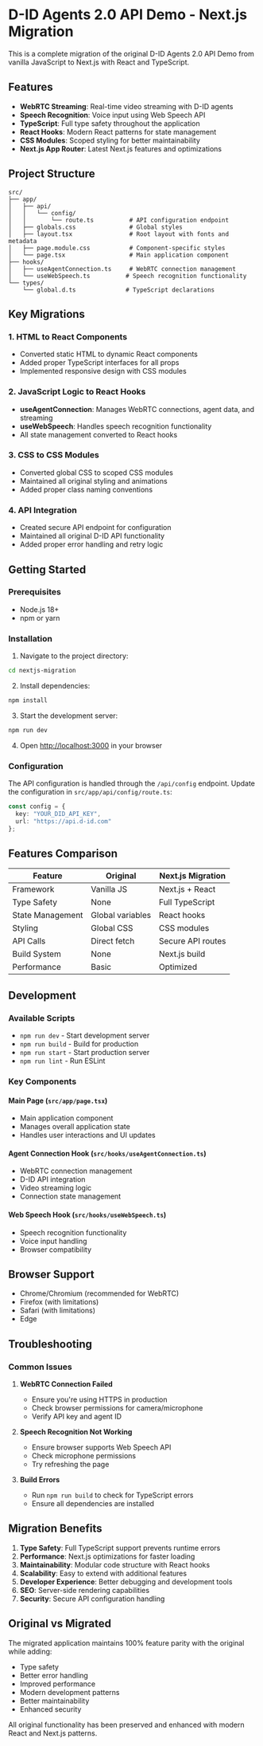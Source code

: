 # D-ID Agents 2.0 API Demo - Next.js Migration

This is a complete migration of the original D-ID Agents 2.0 API Demo from vanilla JavaScript to Next.js with React and TypeScript.

## Features

- **WebRTC Streaming**: Real-time video streaming with D-ID agents
- **Speech Recognition**: Voice input using Web Speech API
- **TypeScript**: Full type safety throughout the application
- **React Hooks**: Modern React patterns for state management
- **CSS Modules**: Scoped styling for better maintainability
- **Next.js App Router**: Latest Next.js features and optimizations

## Project Structure

```
src/
├── app/
│   ├── api/
│   │   └── config/
│   │       └── route.ts          # API configuration endpoint
│   ├── globals.css               # Global styles
│   ├── layout.tsx                # Root layout with fonts and metadata
│   ├── page.module.css           # Component-specific styles
│   └── page.tsx                  # Main application component
├── hooks/
│   ├── useAgentConnection.ts     # WebRTC connection management
│   └── useWebSpeech.ts          # Speech recognition functionality
└── types/
    └── global.d.ts              # TypeScript declarations
```

## Key Migrations

### 1. HTML to React Components
- Converted static HTML to dynamic React components
- Added proper TypeScript interfaces for all props
- Implemented responsive design with CSS modules

### 2. JavaScript Logic to React Hooks
- **useAgentConnection**: Manages WebRTC connections, agent data, and streaming
- **useWebSpeech**: Handles speech recognition functionality
- All state management converted to React hooks

### 3. CSS to CSS Modules
- Converted global CSS to scoped CSS modules
- Maintained all original styling and animations
- Added proper class naming conventions

### 4. API Integration
- Created secure API endpoint for configuration
- Maintained all original D-ID API functionality
- Added proper error handling and retry logic

## Getting Started

### Prerequisites
- Node.js 18+ 
- npm or yarn

### Installation

1. Navigate to the project directory:
```bash
cd nextjs-migration
```

2. Install dependencies:
```bash
npm install
```

3. Start the development server:
```bash
npm run dev
```

4. Open [http://localhost:3000](http://localhost:3000) in your browser

### Configuration

The API configuration is handled through the `/api/config` endpoint. Update the configuration in `src/app/api/config/route.ts`:

```typescript
const config = {
  key: "YOUR_DID_API_KEY",
  url: "https://api.d-id.com"
};
```

## Features Comparison

| Feature | Original | Next.js Migration |
|---------|----------|-------------------|
| Framework | Vanilla JS | Next.js + React |
| Type Safety | None | Full TypeScript |
| State Management | Global variables | React hooks |
| Styling | Global CSS | CSS modules |
| API Calls | Direct fetch | Secure API routes |
| Build System | None | Next.js build |
| Performance | Basic | Optimized |

## Development

### Available Scripts

- `npm run dev` - Start development server
- `npm run build` - Build for production
- `npm run start` - Start production server
- `npm run lint` - Run ESLint

### Key Components

#### Main Page (`src/app/page.tsx`)
- Main application component
- Manages overall application state
- Handles user interactions and UI updates

#### Agent Connection Hook (`src/hooks/useAgentConnection.ts`)
- WebRTC connection management
- D-ID API integration
- Video streaming logic
- Connection state management

#### Web Speech Hook (`src/hooks/useWebSpeech.ts`)
- Speech recognition functionality
- Voice input handling
- Browser compatibility

## Browser Support

- Chrome/Chromium (recommended for WebRTC)
- Firefox (with limitations)
- Safari (with limitations)
- Edge

## Troubleshooting

### Common Issues

1. **WebRTC Connection Failed**
   - Ensure you're using HTTPS in production
   - Check browser permissions for camera/microphone
   - Verify API key and agent ID

2. **Speech Recognition Not Working**
   - Ensure browser supports Web Speech API
   - Check microphone permissions
   - Try refreshing the page

3. **Build Errors**
   - Run `npm run build` to check for TypeScript errors
   - Ensure all dependencies are installed

## Migration Benefits

1. **Type Safety**: Full TypeScript support prevents runtime errors
2. **Performance**: Next.js optimizations for faster loading
3. **Maintainability**: Modular code structure with React hooks
4. **Scalability**: Easy to extend with additional features
5. **Developer Experience**: Better debugging and development tools
6. **SEO**: Server-side rendering capabilities
7. **Security**: Secure API configuration handling

## Original vs Migrated

The migrated application maintains 100% feature parity with the original while adding:
- Type safety
- Better error handling
- Improved performance
- Modern development patterns
- Better maintainability
- Enhanced security

All original functionality has been preserved and enhanced with modern React and Next.js patterns.